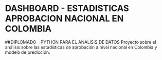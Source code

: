 # DASHBOARD - ESTADISTICAS APROBACION NACIONAL EN COLOMBIA
##DIPLOMADO – PYTHON PARA EL ANALISIS DE DATOS
Proyecto sobre el análisis sobre las estadísticas de aprobación a nivel nacional en Colombia y modelo de predicción.
